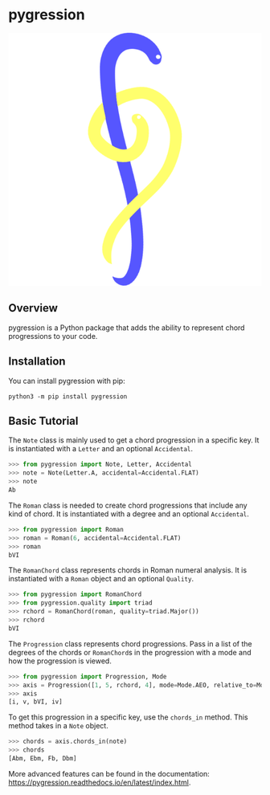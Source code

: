 # pygression
![pygression](./icon.png)

## Overview
pygression is a Python package that adds the ability to represent chord progressions to your code.

## Installation
You can install pygression with pip:
```
python3 -m pip install pygression
```

## Basic Tutorial
The `Note` class is mainly used to get a chord progression in a specific key. It is instantiated with a `Letter` and an optional `Accidental`.
```python
>>> from pygression import Note, Letter, Accidental
>>> note = Note(Letter.A, accidental=Accidental.FLAT)
>>> note
Ab
```

The `Roman` class is needed to create chord progressions that include any kind of chord. It is instantiated with a degree and an optional `Accidental`.
```python
>>> from pygression import Roman
>>> roman = Roman(6, accidental=Accidental.FLAT)
>>> roman
bVI
```

The `RomanChord` class represents chords in Roman numeral analysis. It is instantiated with a `Roman` object and an optional `Quality`.
```python
>>> from pygression import RomanChord
>>> from pygression.quality import triad
>>> rchord = RomanChord(roman, quality=triad.Major())
>>> rchord
bVI
```

The `Progression` class represents chord progressions. Pass in a list of the degrees of the chords or `RomanChord`s in the progression with a mode and how the progression is viewed.
```python
>>> from pygression import Progression, Mode
>>> axis = Progression([1, 5, rchord, 4], mode=Mode.AEO, relative_to=Mode.ION)
>>> axis
[i, v, bVI, iv]
```

To get this progression in a specific key, use the `chords_in` method. This method takes in a `Note` object.
```python
>>> chords = axis.chords_in(note)
>>> chords
[Abm, Ebm, Fb, Dbm]
```

More advanced features can be found in the documentation: https://pygression.readthedocs.io/en/latest/index.html.